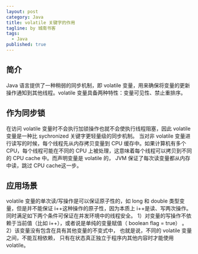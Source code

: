 ```yaml
---
layout: post
category: Java
title: volatile 关键字的作用
tagline: by 城南书客
tags: 
  - Java
published: true
---
```

## 简介
Java 语言提供了一种稍弱的同步机制，即 volatile 变量，用来确保将变量的更新操作通知到其他线程。volatile 变量具备两种特性：变量可见性、禁止重排序。

## 作为同步锁
在访问 volatile 变量时不会执行加锁操作也就不会使执行线程阻塞，因此 volatile 变量是一种比 sychronized 关键字更轻量级的同步机制。
当对非 volatile 变量进行读写的时候，每个线程先从内存拷贝变量到 CPU 缓存中。如果计算机有多个 CPU，每个线程可能在不同的 CPU 上被处理，这意味着每个线程可以拷贝到不同的 CPU cache 中。而声明变量是 volatile 的， JVM 保证了每次读变量都从内存中读，跳过 CPU cache这一步。

## 应用场景
volatile 变量的单次读/写操作是可以保证原子性的，如 long 和 double 类型变量，但是并不能保证 i++这种操作的原子性，因为本质上 i++是读、写两次操作。同时满足如下两个条件可保证在并发环境中的线程安全。
1）对变量的写操作不依赖于当前值（比如 i++），或者说是单纯的变量赋值（ boolean flag = true） 。
2）该变量没有包含在具有其他变量的不变式中， 也就是说，不同的 volatile 变量之间，不能互相依赖， 只有在状态真正独立于程序内其他内容时才能使用 volatile。